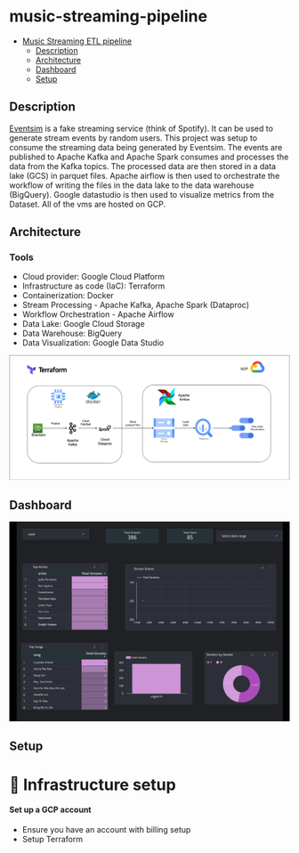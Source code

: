 # music-streaming-pipeline
- [Music Streaming ETL pipeline](#music-streaming-pipeline)
    - [Description](#description)
    - [Architecture](#architecture)
    - [Dashboard](#dashboard)
    - [Setup](#setup)

## Description
[Eventsim](https://github.com/Interana/eventsim) is a fake streaming service (think of Spotify). It can be used to generate stream events by random users. This project was setup to consume the streaming data being generated by Eventsim. The events are published to Apache Kafka and Apache Spark consumes and processes the data from the Kafka topics. The processed data are then stored in a data lake (GCS) in parquet files. Apache airflow is then used to orchestrate the workflow of writing the files in the data lake to the data warehouse (BigQuery). Google datastudio is then used to visualize metrics from the Dataset. All of the vms are hosted on GCP.

## Architecture 

### Tools
- Cloud provider: Google Cloud Platform 
- Infrastructure as code (IaC): Terraform
- Containerization: Docker 
- Stream Processing - Apache Kafka, Apache Spark (Dataproc)
- Workflow Orchestration - Apache Airflow
- Data Lake: Google Cloud Storage
- Data Warehouse: BigQuery 
- Data Visualization: Google Data Studio

<p align="left">
    <img alt="pipeline architecture" src="./assets/architecture.png">
</p>

## Dashboard
<p align="left">
    <img alt="pipeline architecture" src="./assets/dashboard.png">
</p>

## Setup

# :construction_worker: Infrastructure setup
#### Set up a GCP account
- Ensure you have an account with billing setup 
- Setup Terraform
